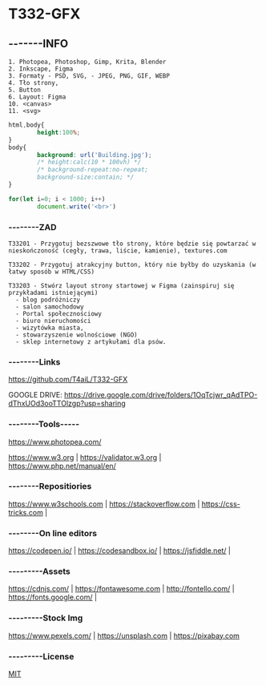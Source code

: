 # T332-GFX

## -------INFO
```
1. Photopea, Photoshop, Gimp, Krita, Blender
2. Inkscape, Figma
3. Formaty - PSD, SVG, - JPEG, PNG, GIF, WEBP
4. Tło strony,
5. Button
6. Layout: Figma
10. <canvas>
11. <svg>
```

```css
html,body{
        height:100%;
}
body{
        background: url('Building.jpg');
        /* height:calc(10 * 100vh) */
        /* background-repeat:no-repeat;
        background-size:contain; */
}
```
```javascript
for(let i=0; i < 1000; i++)
        document.write('<br>')
```

### --------ZAD
```
T33201 - Przygotuj bezszwowe tło strony, które będzie się powtarzać w nieskończoność (cegły, trawa, liście, kamienie), textures.com

T33202 - Przygotuj atrakcyjny button, który nie byłby do uzyskania (w łatwy sposób w HTML/CSS)

T33203 - Stwórz layout strony startowej w Figma (zainspiruj się przykładami istniejącymi)
  - blog podróżniczy
  - salon samochodowy
  - Portal społecznościowy
  - biuro nieruchomości
  - wizytówka miasta,
  - stowarzyszenie wolnościowe (NGO)
  - sklep internetowy z artykułami dla psów.
```

### --------Links
https://github.com/T4aiL/T332-GFX

GOOGLE DRIVE: https://drive.google.com/drive/folders/1OqTcjwr_qAdTPO-dThxUOd3ooTTOlzgp?usp=sharing

### --------Tools-----
https://www.photopea.com/


https://www.w3.org | https://validator.w3.org | https://www.php.net/manual/en/
### --------Repositiories
https://www.w3schools.com | https://stackoverflow.com | https://css-tricks.com |
### --------On line editors
https://codepen.io/ | https://codesandbox.io/ | https://jsfiddle.net/ |
### ---------Assets
https://cdnjs.com/ | https://fontawesome.com | http://fontello.com/ | https://fonts.google.com/ |
### ---------Stock Img
https://www.pexels.com/ | https://unsplash.com | https://pixabay.com
### ---------License
[MIT](https://choosealicense.com/licenses/mit/)
